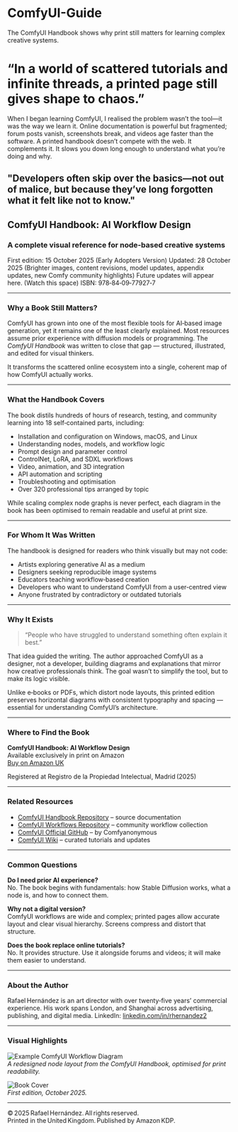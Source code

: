 # ComfyUI-Guide
The ComfyUI Handbook shows why print still matters for learning complex creative systems.

# “In a world of scattered tutorials and infinite threads, a printed page still gives shape to chaos.”

When I began learning ComfyUI, I realised the problem wasn’t the tool—it was the way we learn it. Online documentation is powerful but fragmented; forum posts vanish, screenshots break, and videos age faster than the software. A printed handbook doesn’t compete with the web. It complements it. It slows you down long enough to understand what you’re doing and why.

"Developers often skip over the basics—not out of malice, but because they’ve long forgotten what it felt like not to know."
---

## ComfyUI Handbook: AI Workflow Design  
### A complete visual reference for node‑based creative systems

First edition: 15 October 2025 (Early Adopters Version)
Updated: 28 October 2025 (Brighter images, content revisions, model updates, appendix updates, new Comfy community highlights)
Future updates will appear here. (Watch this space)
ISBN: 978‑84‑09‑77927‑7

---

### Why a Book Still Matters?

ComfyUI has grown into one of the most flexible tools for AI‑based image generation, yet it remains one of the least clearly explained. Most resources assume prior experience with diffusion models or programming. The *ComfyUI Handbook* was written to close that gap — structured, illustrated, and edited for visual thinkers.

It transforms the scattered online ecosystem into a single, coherent map of how ComfyUI actually works.

---

### What the Handbook Covers

The book distils hundreds of hours of research, testing, and community learning into 18 self‑contained parts, including:

- Installation and configuration on Windows, macOS, and Linux  
- Understanding nodes, models, and workflow logic  
- Prompt design and parameter control  
- ControlNet, LoRA, and SDXL workflows  
- Video, animation, and 3D integration  
- API automation and scripting  
- Troubleshooting and optimisation  
- Over 320 professional tips arranged by topic  

While scaling complex node graphs is never perfect, each diagram in the book has been optimised to remain readable and useful at print size.

---

### For Whom It Was Written

The handbook is designed for readers who think visually but may not code:

- Artists exploring generative AI as a medium  
- Designers seeking reproducible image systems  
- Educators teaching workflow‑based creation  
- Developers who want to understand ComfyUI from a user‑centred view  
- Anyone frustrated by contradictory or outdated tutorials  

---

### Why It Exists

> “People who have struggled to understand something often explain it best.”

That idea guided the writing. The author approached ComfyUI as a designer, not a developer, building diagrams and explanations that mirror how creative professionals think. The goal wasn’t to simplify the tool, but to make its logic visible.

Unlike e‑books or PDFs, which distort node layouts, this printed edition preserves horizontal diagrams with consistent typography and spacing — essential for understanding ComfyUI’s architecture.

---

### Where to Find the Book

**ComfyUI Handbook: AI Workflow Design**  
Available exclusively in print on Amazon  
[Buy on Amazon UK](https://a.co/d/eockxat)

Registered at Registro de la Propiedad Intelectual, Madrid (2025)

---

### Related Resources

- [ComfyUI Handbook Repository](https://github.com/rafael3/comfyui-handbook) – source documentation  
- [ComfyUI Workflows Repository](https://github.com/rafael3/ComfyUI-Workflows) – community workflow collection  
- [ComfyUI Official GitHub](https://github.com/comfyanonymous/ComfyUI) – by Comfyanonymous  
- [ComfyUI Wiki](https://comfyui-wiki.com) – curated tutorials and updates  

---

### Common Questions

**Do I need prior AI experience?**  
No. The book begins with fundamentals: how Stable Diffusion works, what a node is, and how to connect them.

**Why not a digital version?**  
ComfyUI workflows are wide and complex; printed pages allow accurate layout and clear visual hierarchy. Screens compress and distort that structure.

**Does the book replace online tutorials?**  
No. It provides structure. Use it alongside forums and videos; it will make them easier to understand.

---

### About the Author

Rafael Hernández is an art director with over twenty‑five years’  commercial experience. His work spans London, and Shanghai across advertising, publishing, and digital media.
LinkedIn: [linkedin.com/in/rhernandez2](https://www.linkedin.com/in/rhernandez2)  

---

### Visual Highlights

![Example ComfyUI Workflow Diagram](images/example_workflow.png)  
*A redesigned node layout from the ComfyUI Handbook, optimised for print readability.*

![Book Cover](images/comfyui_handbook_cover.png)  
*First edition, October 2025.*

---

© 2025 Rafael Hernández. All rights reserved.  
Printed in the United Kingdom. Published by Amazon KDP.


